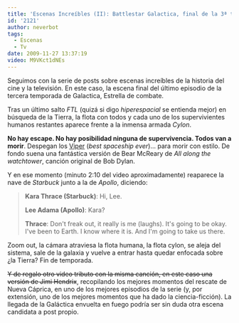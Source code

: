 ```yaml
---
title: 'Escenas Increíbles (II): Battlestar Galactica, final de la 3ª temporada'
id: '2121'
author: neverbot
tags:
  - Escenas
  - Tv
date: 2009-11-27 13:37:19
video: M9VKct1dNEs
---
```


Seguimos con la serie de posts sobre escenas increíbles de la historia del cine y la televisión. En este caso, la escena final del último episodio de la tercera temporada de Galactica, Estrella de combate.

Tras un último salto _FTL_ (quizá si digo _hiperespacial_ se entienda mejor) en búsqueda de la Tierra, la flota con todos y cada uno de los supervivientes humanos restantes aparece frente a la inmensa armada _Cylon_.

**No hay escape. No hay posibilidad ninguna de supervivencia. Todos van a morir**. Despegan los [Viper](http://en.battlestarwiki.org/wiki/Viper_Mark_II) (_best spaceship ever_)... para morir con estilo. De fondo suena una fantástica versión de Bear McReary de _All along the watchtower_, canción original de Bob Dylan.

Y en ese momento (minuto 2:10 del video aproximadamente) reaparece la nave de _Starbuck_ junto a la de _Apollo_, diciendo:

> **Kara Thrace (Starbuck)**: Hi, Lee.
> 
> **Lee Adama (Apollo)**: Kara?
> 
> **Thrace**: Don't freak out, it really is me (laughs). It's going to be okay. I've been to Earth. I know where it is. And I'm going to take us there.

Zoom out, la cámara atraviesa la flota humana, la flota cylon, se aleja del sistema, sale de la galaxia y vuelve a entrar hasta quedar enfocada sobre ¿la Tierra? Fin de temporada.

~~Y de regalo otro video tributo con la misma canción, en este caso una versión de Jimi Hendrix~~, recopilando los mejores momentos del rescate de Nueva Cáprica, en uno de los mejores episodios de la serie (y, por extensión, uno de los mejores momentos que ha dado la ciencia-ficción). La llegada de la Galáctica envuelta en fuego podría ser sin duda otra escena candidata a post propio.
